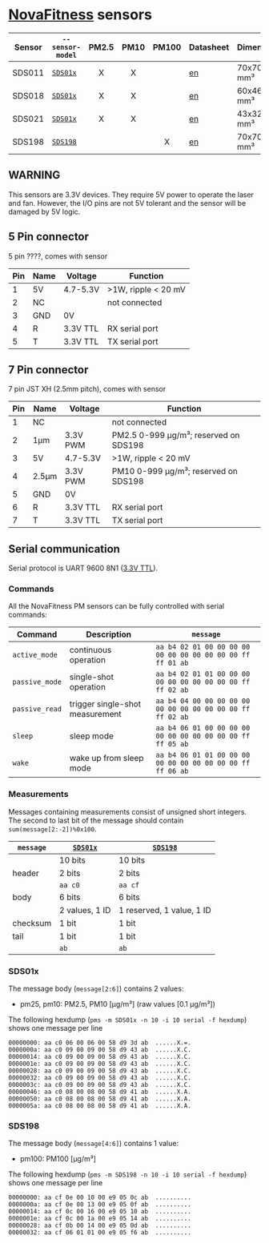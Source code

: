 # [NovaFitness][] sensors

| Sensor | `--sensor-model` | PM2.5 | PM10  | PM100 | Datasheet    | Dimensions   | Connector |
| ------ | ---------------- | :---: | :---: | :---: | ------------ | ------------ | --------- |
| SDS011 | [`SDS01x`][]     |   X   |   X   |       | [en][SDS011] | 70x70x25 mm³ | [7 Pin][] |
| SDS018 | [`SDS01x`][]     |   X   |   X   |       | [en][SDS018] | 60x46x20 mm³ | [7 Pin][] |
| SDS021 | [`SDS01x`][]     |   X   |   X   |       | [en][SDS021] | 43x32x24 mm³ | [5 Pin][] |
| SDS198 | [`SDS198`][]     |       |       |   X   | [en][SDS198] | 70x70x25 mm³ | [7 Pin][] |

[NovaFitness]: http://inovafitness.com/en/a/index.html
[SDS011]: https://www-sd-nf.oss-cn-beijing.aliyuncs.com/官网下载/SDS011%20laser%20PM2.5%20sensor%20specification-V1.3.pdf
[SDS018]: https://www-sd-nf.oss-cn-beijing.aliyuncs.com/官网下载/SDS018%20Laser%20PM2.5%20Product%20Spec%20V1.5.pdf
[SDS021]: https://cdn.sparkfun.com/assets/parts/1/2/2/7/5/SDS021_laser_PM2.5_sensor_specification-V1.0.pdf
[SDS198]: https://www-sd-nf.oss-cn-beijing.aliyuncs.com/官网下载/SDS198%20laser%20PM100%20sensor%20specification-V1.2.pdf

[`SDS01x`]: #SDS01x
[`SDS198`]: #SDS198
[5 pin]:    #5_Pin_connector
[7 pin]:    #7_Pin_connector

## WARNING

This sensors are 3.3V devices. They require 5V power to operate the laser and fan.
However, the I/O pins are not 5V tolerant and the sensor will be damaged by 5V logic.

## 5 Pin connector

5 pin ????, comes with sensor

| Pin | Name | Voltage  | Function            |
| --- | ---- | -------- | ------------------- |
| 1   | 5V   | 4.7-5.3V | >1W, ripple < 20 mV |
| 2   | NC   |          | not connected       |
| 3   | GND  | 0V       |
| 4   | R    | 3.3V TTL | RX serial port      |
| 5   | T    | 3.3V TTL | TX serial port      |

## 7 Pin connector

7 pin JST XH (2.5mm pitch), comes with sensor

| Pin | Name  | Voltage  | Function                              |
| --- | ----- | -------- | ------------------------------------- |
| 1   | NC    |          | not connected                         |
| 2   | 1μm   | 3.3V PWM | PM2.5 0-999 μg/m³; reserved on SDS198 |
| 3   | 5V    | 4.7-5.3V | >1W, ripple < 20 mV                   |
| 4   | 2.5μm | 3.3V PWM | PM10 0-999 μg/m³; reserved on SDS198  |
| 5   | GND   | 0V       |
| 6   | R     | 3.3V TTL | RX serial port                        |
| 7   | T     | 3.3V TTL | TX serial port                        |

## Serial communication

Serial protocol is UART 9600 8N1 ([3.3V TTL](#warning)).

### Commands

All the NovaFitness PM sensors
can be fully controlled with serial commands:

| Command        | Description                     | `message`                                                  |
| -------------- | ------------------------------- | ---------------------------------------------------------- |
| `active_mode`  | continuous operation            | `aa b4 02 01 00 00 00 00 00 00 00 00 00 00 00 ff ff 01 ab` |
| `passive_mode` | single-shot operation           | `aa b4 02 01 01 00 00 00 00 00 00 00 00 00 00 ff ff 02 ab` |
| `passive_read` | trigger single-shot measurement | `aa b4 04 00 00 00 00 00 00 00 00 00 00 00 00 ff ff 02 ab` |
| `sleep`        | sleep mode                      | `aa b4 06 01 00 00 00 00 00 00 00 00 00 00 00 ff ff 05 ab` |
| `wake`         | wake up from sleep mode         | `aa b4 06 01 01 00 00 00 00 00 00 00 00 00 00 ff ff 06 ab` |

### Measurements

Messages containing measurements consist of unsigned short integers.
The second to last bit of the message should contain `sum(message[2:-2])%0x100`.

| `message` | [`SDS01x`][]   | [`SDS198`][]              |
| --------- | -------------- | ------------------------- |
|           | 10 bits        | 10 bits                   |
| header    | 2 bits         | 2 bits                    |
|           | `aa c0`        | `aa cf`                   |
| body      | 6 bits         | 6 bits                    |
|           | 2 values, 1 ID | 1 reserved, 1 value, 1 ID |
| checksum  | 1 bit          | 1 bit                     |
| tail      | 1 bit          | 1 bit                     |
|           | `ab`           | `ab`                      |

### SDS01x

The message body (`message[2:6]`) contains 2 values:

- pm25, pm10: PM2.5, PM10 [μg/m³] (raw values [0.1 μg/m³])

The following hexdump (`pms -m SDS01x -n 10 -i 10 serial -f hexdump`) shows one message per line

```hexdump
00000000: aa c0 06 00 06 00 58 d9 3d ab  ......X.=.
0000000a: aa c0 09 00 09 00 58 d9 43 ab  ......X.C.
00000014: aa c0 09 00 09 00 58 d9 43 ab  ......X.C.
0000001e: aa c0 09 00 09 00 58 d9 43 ab  ......X.C.
00000028: aa c0 09 00 09 00 58 d9 43 ab  ......X.C.
00000032: aa c0 09 00 09 00 58 d9 43 ab  ......X.C.
0000003c: aa c0 09 00 09 00 58 d9 43 ab  ......X.C.
00000046: aa c0 08 00 08 00 58 d9 41 ab  ......X.A.
00000050: aa c0 08 00 08 00 58 d9 41 ab  ......X.A.
0000005a: aa c0 08 00 08 00 58 d9 41 ab  ......X.A.
```

### SDS198

The message body (`message[4:6]`) contains 1 value:

- pm100: PM100 [μg/m³]

The following hexdump (`pms -m SDS198 -n 10 -i 10 serial -f hexdump`) shows one message per line

```hexdump
00000000: aa cf 0e 00 10 00 e9 05 0c ab  ..........
0000000a: aa cf 0e 00 13 00 e9 05 0f ab  ..........
00000014: aa cf 0c 00 16 00 e9 05 10 ab  ..........
0000001e: aa cf 0c 00 1a 00 e9 05 14 ab  ..........
00000028: aa cf 0b 00 14 00 e9 05 0d ab  ..........
00000032: aa cf 06 01 01 00 e9 05 f6 ab  ..........
```
